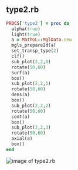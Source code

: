 
## type2.rb

```ruby
PROCS['type2'] = proc do
  alpha(true)
  light(true)
  a = MathGL::MglData.new
  mgls_prepare2d(a)
  set_transp_type(2)
  clf()
  sub_plot(2,2,0)
  rotate(50,60)
  surf(a)
  box()
  sub_plot(2,2,1)
  rotate(50,60)
  dens(a)
  box()
  sub_plot(2,2,2)
  rotate(50,60)
  cont(a)
  box()
  sub_plot(2,2,3)
  rotate(50,60)
  axial(a)
  box()
end
```
![image of type2.rb](https://raw.github.com/masa16/ruby-mathgl-sample/master/samples/type2/type2.png)
